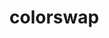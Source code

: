 # colorswap
<!--
=========================================================
 ColorSwap
=========================================================
 * Product Page: https://www.ronysweb.com/
 * Copyright 2021 RonysWeb (https://www.ronysweb.com)
 * Coded by Ronald Guidry at RonysWeb
=========================================================
 -->
